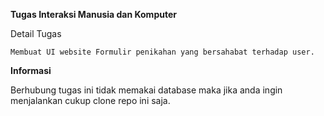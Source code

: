 **Tugas Interaksi Manusia dan Komputer**

Detail Tugas
~~~
Membuat UI website Formulir penikahan yang bersahabat terhadap user.
~~~

**Informasi**

Berhubung tugas ini tidak memakai database maka jika anda ingin menjalankan cukup clone repo ini saja.
